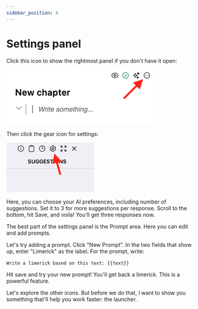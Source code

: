 ```yaml
---
sidebar_position: 4
---
```


# Settings panel

Click this icon to show the rightmost panel if you don't have it open:

![Icon to open sidebar (three dots all the way to the top right of the editor)](/img/ss/open-sidebar.png)

Then click the gear icon for settings:

![gear icon for settings](/img/ss/gear.png)

Here, you can choose your AI preferences, including number of suggestions. Set it to 3 for more suggestions per response. Scroll to the bottom, hit Save, and voila! You'll get three responses now. 

The best part of the settings panel is the Prompt area. Here you can edit and add prompts.

Let's try adding a prompt. Click "New Prompt". In the two fields that show up, enter "Limerick" as the label. For the prompt, write:

```
Write a limerick based on this text: {{text}}
```

Hit save and try your new prompt! You'll get back a limerick. This is a powerful feature.

Let's explore the other icons. But before we do that, I want to show you something that'll help you work faster: the launcher.